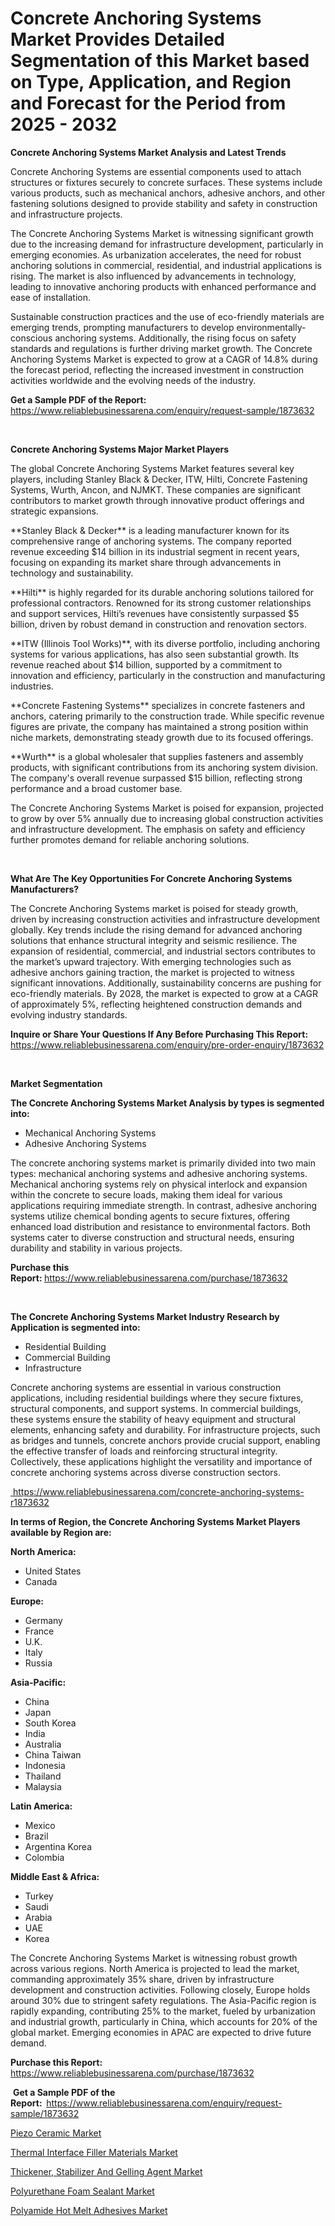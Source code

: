 <p><h1>Concrete Anchoring Systems Market Provides Detailed Segmentation of this Market based on Type, Application, and Region and Forecast for the Period from 2025 - 2032</h1></p><p><strong>Concrete Anchoring Systems Market Analysis and Latest Trends</strong></p>
<p><p>Concrete Anchoring Systems are essential components used to attach structures or fixtures securely to concrete surfaces. These systems include various products, such as mechanical anchors, adhesive anchors, and other fastening solutions designed to provide stability and safety in construction and infrastructure projects. </p><p>The Concrete Anchoring Systems Market is witnessing significant growth due to the increasing demand for infrastructure development, particularly in emerging economies. As urbanization accelerates, the need for robust anchoring solutions in commercial, residential, and industrial applications is rising. The market is also influenced by advancements in technology, leading to innovative anchoring products with enhanced performance and ease of installation.</p><p>Sustainable construction practices and the use of eco-friendly materials are emerging trends, prompting manufacturers to develop environmentally-conscious anchoring systems. Additionally, the rising focus on safety standards and regulations is further driving market growth. The Concrete Anchoring Systems Market is expected to grow at a CAGR of 14.8% during the forecast period, reflecting the increased investment in construction activities worldwide and the evolving needs of the industry.</p></p>
<p><strong>Get a Sample PDF of the Report:&nbsp;</strong> <a href="https://www.reliablebusinessarena.com/enquiry/request-sample/1873632?utm_campaign=1990&utm_medium=2&utm_source=Github&utm_content=ia&utm_term=30012025&utm_id=concrete-anchoring-systems">https://www.reliablebusinessarena.com/enquiry/request-sample/1873632</a></p>
<p>&nbsp;</p>
<p><strong>Concrete Anchoring Systems Major Market Players</strong></p>
<p><p>The global Concrete Anchoring Systems Market features several key players, including Stanley Black & Decker, ITW, Hilti, Concrete Fastening Systems, Wurth, Ancon, and NJMKT. These companies are significant contributors to market growth through innovative product offerings and strategic expansions.</p><p>**Stanley Black & Decker** is a leading manufacturer known for its comprehensive range of anchoring systems. The company reported revenue exceeding $14 billion in its industrial segment in recent years, focusing on expanding its market share through advancements in technology and sustainability.</p><p>**Hilti** is highly regarded for its durable anchoring solutions tailored for professional contractors. Renowned for its strong customer relationships and support services, Hilti’s revenues have consistently surpassed $5 billion, driven by robust demand in construction and renovation sectors.</p><p>**ITW (Illinois Tool Works)**, with its diverse portfolio, including anchoring systems for various applications, has also seen substantial growth. Its revenue reached about $14 billion, supported by a commitment to innovation and efficiency, particularly in the construction and manufacturing industries.</p><p>**Concrete Fastening Systems** specializes in concrete fasteners and anchors, catering primarily to the construction trade. While specific revenue figures are private, the company has maintained a strong position within niche markets, demonstrating steady growth due to its focused offerings.</p><p>**Wurth** is a global wholesaler that supplies fasteners and assembly products, with significant contributions from its anchoring system division. The company's overall revenue surpassed $15 billion, reflecting strong performance and a broad customer base.</p><p>The Concrete Anchoring Systems Market is poised for expansion, projected to grow by over 5% annually due to increasing global construction activities and infrastructure development. The emphasis on safety and efficiency further promotes demand for reliable anchoring solutions.</p></p>
<p>&nbsp;</p>
<p><strong>What Are The Key Opportunities For Concrete Anchoring Systems Manufacturers?</strong></p>
<p><p>The Concrete Anchoring Systems market is poised for steady growth, driven by increasing construction activities and infrastructure development globally. Key trends include the rising demand for advanced anchoring solutions that enhance structural integrity and seismic resilience. The expansion of residential, commercial, and industrial sectors contributes to the market’s upward trajectory. With emerging technologies such as adhesive anchors gaining traction, the market is projected to witness significant innovations. Additionally, sustainability concerns are pushing for eco-friendly materials. By 2028, the market is expected to grow at a CAGR of approximately 5%, reflecting heightened construction demands and evolving industry standards.</p></p>
<p><strong>Inquire or Share Your Questions If Any Before Purchasing This Report:</strong> <a href="https://www.reliablebusinessarena.com/enquiry/pre-order-enquiry/1873632?utm_campaign=1990&utm_medium=2&utm_source=Github&utm_content=ia&utm_term=30012025&utm_id=concrete-anchoring-systems">https://www.reliablebusinessarena.com/enquiry/pre-order-enquiry/1873632</a></p>
<p>&nbsp;</p>
<p><strong>Market Segmentation</strong></p>
<p><strong>The Concrete Anchoring Systems Market Analysis by types is segmented into:</strong></p>
<p><ul><li>Mechanical Anchoring Systems</li><li>Adhesive Anchoring Systems</li></ul></p>
<p><p>The concrete anchoring systems market is primarily divided into two main types: mechanical anchoring systems and adhesive anchoring systems. Mechanical anchoring systems rely on physical interlock and expansion within the concrete to secure loads, making them ideal for various applications requiring immediate strength. In contrast, adhesive anchoring systems utilize chemical bonding agents to secure fixtures, offering enhanced load distribution and resistance to environmental factors. Both systems cater to diverse construction and structural needs, ensuring durability and stability in various projects.</p></p>
<p><strong>Purchase this Report:&nbsp;</strong><a href="https://www.reliablebusinessarena.com/purchase/1873632?utm_campaign=1990&utm_medium=2&utm_source=Github&utm_content=ia&utm_term=30012025&utm_id=concrete-anchoring-systems">https://www.reliablebusinessarena.com/purchase/1873632</a></p>
<p>&nbsp;</p>
<p><strong>The Concrete Anchoring Systems Market Industry Research by Application is segmented into:</strong></p>
<p><ul><li>Residential Building</li><li>Commercial Building</li><li>Infrastructure</li></ul></p>
<p><p>Concrete anchoring systems are essential in various construction applications, including residential buildings where they secure fixtures, structural components, and support systems. In commercial buildings, these systems ensure the stability of heavy equipment and structural elements, enhancing safety and durability. For infrastructure projects, such as bridges and tunnels, concrete anchors provide crucial support, enabling the effective transfer of loads and reinforcing structural integrity. Collectively, these applications highlight the versatility and importance of concrete anchoring systems across diverse construction sectors.</p></p>
<p><a href="https://www.reliablebusinessarena.com/concrete-anchoring-systems-r1873632?utm_campaign=1990&utm_medium=2&utm_source=Github&utm_content=ia&utm_term=30012025&utm_id=concrete-anchoring-systems">&nbsp;https://www.reliablebusinessarena.com/concrete-anchoring-systems-r1873632</a></p>
<p><strong>In terms of Region, the Concrete Anchoring Systems Market Players available by Region are:</strong></p>
<p>
    <p> <strong> North America: </strong>
        <ul>
            <li>United States</li>
            <li>Canada</li>
        </ul>
        </p> 
    <p> <strong> Europe: </strong>
        <ul>
            <li>Germany</li>
            <li>France</li>
            <li>U.K.</li>
            <li>Italy</li>
            <li>Russia</li>
        </ul>
        </p> 
    <p> <strong> Asia-Pacific: </strong>
        <ul>
            <li>China</li>
            <li>Japan</li>
            <li>South Korea</li>
            <li>India</li>
            <li>Australia</li>
            <li>China Taiwan</li>
            <li>Indonesia</li>
            <li>Thailand</li>
            <li>Malaysia</li>
        </ul>
        </p> 
    <p> <strong> Latin America: </strong>
        <ul>
            <li>Mexico</li>
            <li>Brazil</li>
            <li>Argentina Korea</li>
            <li>Colombia</li>
        </ul>
        </p> 
    <p> <strong> Middle East & Africa: </strong>
        <ul>
            <li>Turkey</li>
            <li>Saudi</li>
            <li>Arabia</li>
            <li>UAE</li>
            <li>Korea</li>
        </ul>
    </p>
    </p>
<p><p>The Concrete Anchoring Systems Market is witnessing robust growth across various regions. North America is projected to lead the market, commanding approximately 35% share, driven by infrastructure development and construction activities. Following closely, Europe holds around 30% due to stringent safety regulations. The Asia-Pacific region is rapidly expanding, contributing 25% to the market, fueled by urbanization and industrial growth, particularly in China, which accounts for 20% of the global market. Emerging economies in APAC are expected to drive future demand.</p></p>
<p><strong>Purchase this Report: </strong><a href="https://www.reliablebusinessarena.com/purchase/1873632?utm_campaign=1990&utm_medium=2&utm_source=Github&utm_content=ia&utm_term=30012025&utm_id=concrete-anchoring-systems">https://www.reliablebusinessarena.com/purchase/1873632</a></p>
<p>&nbsp;<strong>Get a Sample PDF of the Report:&nbsp;&nbsp;</strong><a href="https://www.reliablebusinessarena.com/enquiry/request-sample/1873632?utm_campaign=1990&utm_medium=2&utm_source=Github&utm_content=ia&utm_term=30012025&utm_id=concrete-anchoring-systems">https://www.reliablebusinessarena.com/enquiry/request-sample/1873632</a></p>
<p><strong></strong></p>
<p><p><a href="https://github.com/marlanamarvn/Market-Research-Report-List-1/blob/main/piezo-ceramic-market.md?utm_campaign=1990&utm_medium=2&utm_source=Github&utm_content=ia&utm_term=30012025&utm_id=concrete-anchoring-systems">Piezo Ceramic Market</a></p><p><a href="https://www.linkedin.com/pulse/information-trends-significant-market-drivers-obstacles-thermal-xsx8c?utm_campaign=1990&utm_medium=2&utm_source=Github&utm_content=ia&utm_term=30012025&utm_id=concrete-anchoring-systems">Thermal Interface Filler Materials Market</a></p><p><a href="https://www.linkedin.com/pulse/comprehensive-analysis-thickener-stabilizer-gelling-agent-cjvbe?utm_campaign=1990&utm_medium=2&utm_source=Github&utm_content=ia&utm_term=30012025&utm_id=concrete-anchoring-systems">Thickener, Stabilizer And Gelling Agent Market</a></p><p><a href="https://www.linkedin.com/pulse/recent-polyurethane-foam-sealant-market-analysis-shows-x7vac?utm_campaign=1990&utm_medium=2&utm_source=Github&utm_content=ia&utm_term=30012025&utm_id=concrete-anchoring-systems">Polyurethane Foam Sealant Market</a></p><p><a href="https://github.com/mookiesville/Market-Research-Report-List-1/blob/main/polyamide-hot-melt-adhesives-market.md?utm_campaign=1990&utm_medium=2&utm_source=Github&utm_content=ia&utm_term=30012025&utm_id=concrete-anchoring-systems">Polyamide Hot Melt Adhesives Market</a></p></p>